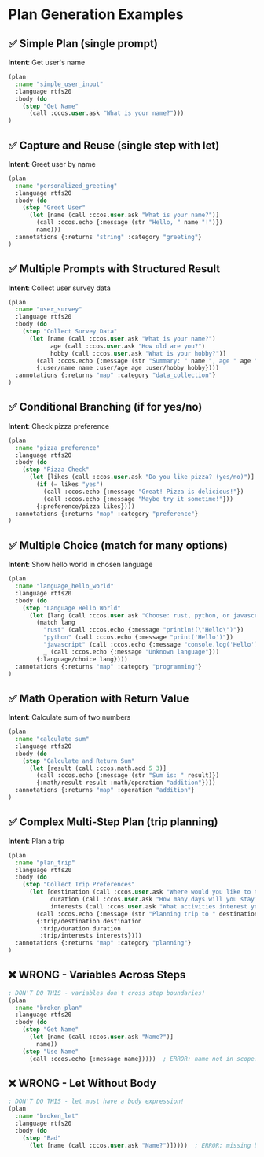 # Plan Generation Examples

## ✅ Simple Plan (single prompt)

**Intent**: Get user's name

```lisp
(plan
  :name "simple_user_input"
  :language rtfs20
  :body (do
    (step "Get Name"
      (call :ccos.user.ask "What is your name?")))
)
```

## ✅ Capture and Reuse (single step with let)

**Intent**: Greet user by name

```lisp
(plan
  :name "personalized_greeting"
  :language rtfs20
  :body (do
    (step "Greet User"
      (let [name (call :ccos.user.ask "What is your name?")]
        (call :ccos.echo {:message (str "Hello, " name "!")})
        name)))
  :annotations {:returns "string" :category "greeting"}
)
```

## ✅ Multiple Prompts with Structured Result

**Intent**: Collect user survey data

```lisp
(plan
  :name "user_survey"
  :language rtfs20
  :body (do
    (step "Collect Survey Data"
      (let [name (call :ccos.user.ask "What is your name?")
            age (call :ccos.user.ask "How old are you?")
            hobby (call :ccos.user.ask "What is your hobby?")]
        (call :ccos.echo {:message (str "Summary: " name ", age " age ", enjoys " hobby)})
        {:user/name name :user/age age :user/hobby hobby})))
  :annotations {:returns "map" :category "data_collection"}
)
```

## ✅ Conditional Branching (if for yes/no)

**Intent**: Check pizza preference

```lisp
(plan
  :name "pizza_preference"
  :language rtfs20
  :body (do
    (step "Pizza Check"
      (let [likes (call :ccos.user.ask "Do you like pizza? (yes/no)")]
        (if (= likes "yes")
          (call :ccos.echo {:message "Great! Pizza is delicious!"})
          (call :ccos.echo {:message "Maybe try it sometime!"}))
        {:preference/pizza likes})))
  :annotations {:returns "map" :category "preference"}
)
```

## ✅ Multiple Choice (match for many options)

**Intent**: Show hello world in chosen language

```lisp
(plan
  :name "language_hello_world"
  :language rtfs20
  :body (do
    (step "Language Hello World"
      (let [lang (call :ccos.user.ask "Choose: rust, python, or javascript")]
        (match lang
          "rust" (call :ccos.echo {:message "println!(\"Hello\")"})
          "python" (call :ccos.echo {:message "print('Hello')"})
          "javascript" (call :ccos.echo {:message "console.log('Hello')"})
          _ (call :ccos.echo {:message "Unknown language"}))
        {:language/choice lang})))
  :annotations {:returns "map" :category "programming"}
)
```

## ✅ Math Operation with Return Value

**Intent**: Calculate sum of two numbers

```lisp
(plan
  :name "calculate_sum"
  :language rtfs20
  :body (do
    (step "Calculate and Return Sum"
      (let [result (call :ccos.math.add 5 3)]
        (call :ccos.echo {:message (str "Sum is: " result)})
        {:math/result result :math/operation "addition"})))
  :annotations {:returns "map" :operation "addition"}
)
```

## ✅ Complex Multi-Step Plan (trip planning)

**Intent**: Plan a trip

```lisp
(plan
  :name "plan_trip"
  :language rtfs20
  :body (do
    (step "Collect Trip Preferences"
      (let [destination (call :ccos.user.ask "Where would you like to travel?")
            duration (call :ccos.user.ask "How many days will you stay?")
            interests (call :ccos.user.ask "What activities interest you?")]
        (call :ccos.echo {:message (str "Planning trip to " destination " for " duration " days")})
        {:trip/destination destination
         :trip/duration duration
         :trip/interests interests})))
  :annotations {:returns "map" :category "planning"}
)
```

## ❌ WRONG - Variables Across Steps

```lisp
; DON'T DO THIS - variables don't cross step boundaries!
(plan
  :name "broken_plan"
  :language rtfs20
  :body (do
    (step "Get Name" 
      (let [name (call :ccos.user.ask "Name?")] 
        name))
    (step "Use Name" 
      (call :ccos.echo {:message name}))))  ; ERROR: name not in scope!
```

## ❌ WRONG - Let Without Body

```lisp
; DON'T DO THIS - let must have a body expression!
(plan
  :name "broken_let"
  :language rtfs20
  :body (do
    (step "Bad" 
      (let [name (call :ccos.user.ask "Name?")]))))  ; ERROR: missing body!
```